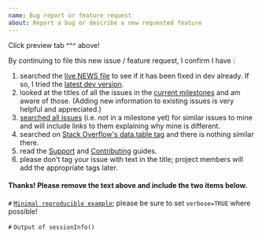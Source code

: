 ```yaml
---
name: Bug report or feature request
about: Report a bug or describe a new requested feature
---
```


Click preview tab ^^^ above!

By continuing to file this new issue / feature request, I confirm I have :
1. searched the [live NEWS file](https://github.com/Rdatatable/data.table/blob/master/NEWS.md) to see if it has been fixed in dev already. If so, I tried the [latest dev version](https://github.com/Rdatatable/data.table/wiki/Installation#windows).
2. looked at the titles of all the issues in the [current milestones](https://github.com/Rdatatable/data.table/milestones) and am aware of those. (Adding new information to existing issues is very helpful and appreciated.)
3. [searched all issues](https://github.com/Rdatatable/data.table/issues) (i.e. not in a milestone yet) for similar issues to mine and will include links to them explaining why mine is different.
4. searched on [Stack Overflow's data.table tag](http://stackoverflow.com/questions/tagged/data.table) and there is nothing similar there.
5. read the [Support](https://github.com/Rdatatable/data.table/wiki/Support) and [Contributing](https://github.com/Rdatatable/data.table/blob/master/.github/CONTRIBUTING.md) guides.
6. please don't tag your issue with text in the title; project members will add the appropriate tags later.

#### Thanks! Please remove the text above and include the two items below.

`#` [`Minimal reproducible example`](https://stackoverflow.com/questions/5963269/how-to-make-a-great-r-reproducible-example); please be sure to set `verbose=TRUE` where possible!

`#` `Output of sessionInfo()`
